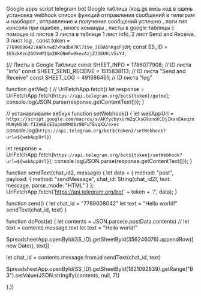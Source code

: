 Google apps script telegram bot Google таблица (код.gs весь код в одень установка webhook список функций отправления сообщений в телеграм и наоборот , отправление и получение сообщений успешно , логи тип консоли при ошибке , много команды , листы в google таблицы с помощю id листов 3 листа в таблице 1 лист info, 2 лист Send and Receive, 3 лист log ,
const token = `7769008042:AAFknwd7xhadbA7Kl7iVe_3E8A5hKgcFjDM`;
const SS_ID = `1ESzkKzn2GOVmPIQm2BKGNmFw0kevAzjZJ16U6LV5sY4`;

(// Листы в Google Таблице
const SHEET_INFO = 1786077908; // ID листа "info"
const SHEET_SEND_RECEIVE = 1515838113; // ID листа "Send and Receive"
const SHEET_LOG = 491686461; // ID листа "log"

function getMe() {
  // UrlFetchApp.fetch()
  let response = UrlFetchApp.fetch(`https://api.telegram.org/bot${token}/getme`);
  console.log(JSON.parse(response.getContentText()));
}

// устанавливаем вебхук
function setWebhook() {
  let webAppUrl = `https://script.google.com/macros/s/AKfycbyxUrWZqCksG9znoKCDjIkanEAeqznMUHyHSbK-fI2e6EcEIup8mRM06z9BFuTEvqXX/exec`
  console.log(`https://api.telegram.org/bot${token}/setWebhook?url=${webAppUrl}`)

  let response = UrlFetchApp.fetch(`https://api.telegram.org/bot${token}/setWebhook?url=${webAppUrl}`);
  console.log(JSON.parse(response.getContentText()));
}

function sendText(chat_id2, message) {
  let data = {
    method: "post",
    payload: {
      method: "sendMessage",
      chat_id: String(chat_id2),
      text: message,
      parse_mode: "HTML"
    }
  };
  UrlFetchApp.fetch('https://api.telegram.org/bot' + token + '/', data);
}

function send() {
  let chat_id = "7769008042"
  let text = "Hello world!"
  sendText(chat_id, text)
}


function doPost(e) {
  let contents = JSON.parse(e.postData.contents)
  // let text = contents.message.text
  let text = "Hello world!"

  SpreadsheetApp.openById(SS_ID).getSheetById(356246076).appendRow([new Date(), text])


  let chat_id = contents.message.from.id
  sendText(chat_id, text)

  SpreadsheetApp.openById(SS_ID).getSheetById(1821092839).getRange("B3").setValue(JSON.stringify(contents, null, 7))

}.))
